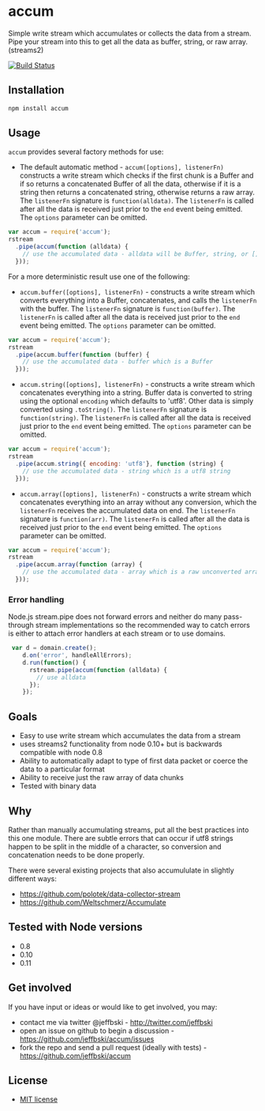 # accum

Simple write stream which accumulates or collects the data from a stream. Pipe your stream into this to get all the data as buffer, string, or raw array. (streams2)

[![Build Status](https://secure.travis-ci.org/jeffbski/accum.png?branch=master)](http://travis-ci.org/jeffbski/accum)

## Installation


```bash
npm install accum
```

## Usage

`accum` provides several factory methods for use:

 - The default automatic method - `accum([options], listenerFn)` constructs a write stream which checks if the first chunk is a Buffer and if so returns a concatenated Buffer of all the data, otherwise if it is a string then returns a concatenated string, otherwise returns a raw array. The `listenerFn` signature is `function(alldata)`. The `listenerFn` is called after all the data is received just prior to the `end` event being emitted. The `options` parameter can be omitted.

```javascript
var accum = require('accum');
rstream
  .pipe(accum(function (alldata) {
    // use the accumulated data - alldata will be Buffer, string, or []
  }));
```

For a more deterministic result use one of the following:

 - `accum.buffer([options], listenerFn)` - constructs a write stream which converts everything into a Buffer, concatenates, and calls the `listenerFn` with the buffer. The `listenerFn` signature is `function(buffer)`. The `listenerFn` is called after all the data is received just prior to the `end` event being emitted. The `options` parameter can be omitted.

```javascript
var accum = require('accum');
rstream
  .pipe(accum.buffer(function (buffer) {
    // use the accumulated data - buffer which is a Buffer
  }));
```

 - `accum.string([options], listenerFn)` - constructs a write stream which concatenates everything into a string. Buffer data is converted to string using the optional `encoding` which defaults to 'utf8'. Other data is simply converted using `.toString()`. The `listenerFn` signature is `function(string)`. The `listenerFn` is called after all the data is received just prior to the `end` event being emitted. The `options` parameter can be omitted.

```javascript
var accum = require('accum');
rstream
  .pipe(accum.string({ encoding: 'utf8'}, function (string) {
    // use the accumulated data - string which is a utf8 string
  }));
```

 - `accum.array([options], listenerFn)` - constructs a write stream which concatenates everything into an array without any conversion, which the `listenerFn` receives the accumulated data on end. The `listenerFn` signature is `function(arr)`. The `listenerFn` is called after all the data is received just prior to the `end` event being emitted. The `options` parameter can be omitted.

```javascript
var accum = require('accum');
rstream
  .pipe(accum.array(function (array) {
    // use the accumulated data - array which is a raw unconverted array of data chunks
  }));
```

### Error handling

Node.js stream.pipe does not forward errors and neither do many pass-through stream implementations so the recommended way to catch errors is either to attach error handlers at each stream or to use domains.

```javascript
 var d = domain.create();
    d.on('error', handleAllErrors);
    d.run(function() {
      rstream.pipe(accum(function (alldata) {
        // use alldata
      });
    });
```

## Goals

 - Easy to use write stream which accumulates the data from a stream
 - uses streams2 functionality from node 0.10+ but is backwards compatible with node 0.8
 - Ability to automatically adapt to type of first data packet or coerce the data to a particular format
 - Ability to receive just the raw array of data chunks
 - Tested with binary data

## Why

Rather than manually accumulating streams, put all the best practices into this one module. There are subtle errors that can occur if utf8 strings happen to be split in the middle of a character, so conversion and concatenation needs to be done properly.

There were several existing projects that also accumululate in slightly different ways:

 - https://github.com/polotek/data-collector-stream
 - https://github.com/Weltschmerz/Accumulate

## Tested with Node versions

 - 0.8
 - 0.10
 - 0.11

## Get involved

If you have input or ideas or would like to get involved, you may:

 - contact me via twitter @jeffbski  - <http://twitter.com/jeffbski>
 - open an issue on github to begin a discussion - <https://github.com/jeffbski/accum/issues>
 - fork the repo and send a pull request (ideally with tests) - <https://github.com/jeffbski/accum>

## License

 - [MIT license](http://github.com/jeffbski/accum/raw/master/LICENSE)

